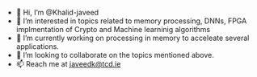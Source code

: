 - 👋 Hi, I’m @Khalid-javeed
- 👀 I’m interested in topics related to memory processing, DNNs, FPGA implmentation of Crypto and Machine learninig algorithms
- 🌱 I’m currently working on processing in memory to acceleate several applications.
- 💞️ I’m looking to collaborate on the topics mentioned above.
- 📫 Reach me at javeedk@tcd.ie

<!---
Khalid-javeed/Khalid-javeed is a ✨ special ✨ repository because its `README.md` (this file) appears on your GitHub profile.
You can click the Preview link to take a look at your changes.
--->
